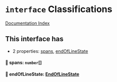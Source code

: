 # `interface` Classifications

[Documentation Index](../README.md)

## This interface has

- 2 properties:
[spans](#-spans-number),
[endOfLineState](#-endoflinestate-endoflinestate)


#### 📄 spans: `number`\[]



#### 📄 endOfLineState: [EndOfLineState](../enum.EndOfLineState/README.md)



